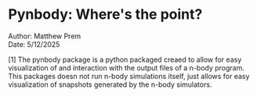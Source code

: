 #  Pynbody: Where's the point?

Author: Matthew Prem<br>
Date: 5/12/2025

[1] The pynbody package is a python packaged creaed to allow for easy visualization of and interaction with the output files of a n-body program. This packages doesn not run n-body simulations itself, just allows for easy visualization of snapshots generated by the n-body simulators.
